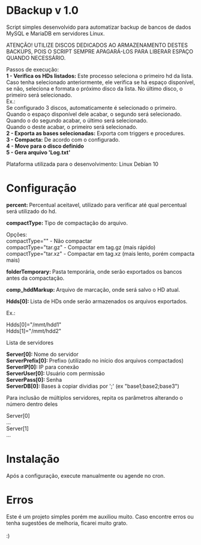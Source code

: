 # DBackup v 1.0

<p>
  Script simples desenvolvido para automatizar backup de bancos de dados MySQL e MariaDB em servidores Linux.
</p>
<p>
  ATENÇÃO! UTILIZE DISCOS DEDICADOS AO ARMAZENAMENTO DESTES BACKUPS, POIS O SCRIPT SEMPRE APAGARÁ-LOS PARA LIBERAR ESPAÇO QUANDO NECESSÁRIO.
</p>
<p>
  Passos de execução:
  <br>
  <b>1 - Verifica os HDs listados:</b> Este processo seleciona o primeiro hd da lista. Caso tenha selecionado anteriormente, ele verifica se há espaço disponível, se não, seleciona e formata o próximo disco da lista. No último disco, o primeiro será selecionado.
  <br>
  Ex.: 
  <br>
  Se configurado 3 discos, automaticamente é selecionado o primeiro. 
  <br>
  Quando o espaço disponível dele acabar, o segundo será selecionado. 
  <br>
  Quando o do segundo acabar, o último será selecionado. 
  <br>
  Quando o deste acabar, o primeiro será selecionado.
  <br>
  <b>2 - Exporta as bases selecionadas:</b> Exporta com triggers e procedures.
  <br>
  <b>3 - Compacta:</b> De acordo com o configurado.
  <br>
  <b>4 - Move para o disco definido</b>
  <br>
  <b>5 - Gera arquivo 'Log.txt'</b>
</p>
<p>
  Plataforma utilizada para o desenvolvimento: Linux Debian 10
</p>

# Configuração
<p>
  <b>percent: </b> Percentual aceitavel, utilizado para verificar até qual percentual será utilizado do hd.
</p>
<p>
  <b>compactType: </b> Tipo de compactação do arquivo.
</p>
<p>
  Opções:
  <br>
  compactType="" - Não compactar
  <br>
  compactType="tar.gz" - Compactar em tag.gz (mais rápido)
  <br>
  compactType="tar.xz" - Compactar em tag.xz (mais lento, porém compacta mais)
</p>
<p>
  <b>folderTemporary: </b> Pasta temporária, onde serão exportados os bancos antes da compactação.
</p>
<p>
  <b>comp_hddMarkup: </b> Arquivo de marcação, onde será salvo o HD atual.
</p>
<p>
  <b>Hdds[0]: </b> Lista de HDs onde serão armazenados os arquivos exportados.
</p>
<p>Ex.: </p>
<p>
  Hdds[0]="/mmt/hdd1"
  <br>
  Hdds[1]="/mmt/hdd2"
</p>
<p>
  Lista de servidores
</p>
<p>
  <b>Server[0]: </b> Nome do servidor
  <br>
  <b>ServerPrefix[0]: </b> Prefixo (utilizado no início dos arquivos compactados)
  <br>
  <b>ServerIP[0]: </b> IP para conexão
  <br>
  <b>ServerUser[0]: </b> Usuário com permissão
  <br>
  <b>ServerPass[0]: </b> Senha
  <br>
  <b>ServerDB[0]: </b> Bases à copiar dividias por ';' (ex "base1;base2;base3")
</p>
<p>
  Para inclusão de múltiplos servidores, repita os parâmetros alterando o número dentro deles
</p>
<p>
  Server[0]
  <br>
  ...
  <br>
  Server[1]
  <br>
  ...
  <br>
</p>

# Instalação

Após a configuração, execute manualmente ou agende no cron.

# Erros
<p>
  Este é um projeto simples porém me auxiliou muito. Caso encontre erros ou tenha sugestões de melhoria, ficarei muito grato. 
  <br>
  <br>
  :)
</p>
